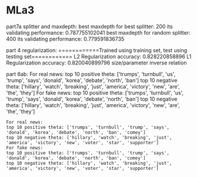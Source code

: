 # MLa3
part7a splitter and maxdepth:
best maxdepth for best splitter: 200
its validating performance: 0.787755102041
best maxdepth for random splitter: 400
its validating performance: 0.779591836735


part 4 regularization:
============Trained using training set, test using testing set============
L2 Regularization accuracy: 0.828220858896
L1 Regularization accuracy: 0.820040899796
size/parameter inverse relation

part 6ab:
For real news:
top 10 positive theta: ['trumps', 'turnbull', 'us', 'trump', 'says', 'donald', 'korea', 'debate', 'north', 'ban']
top 10 negative theta: ['hillary', 'watch', 'breaking', 'just', 'america', 'victory', 'new', 'are', 'the', 'they']
For fake news:
top 10 positive theta: ['trumps', 'turnbull', 'us', 'trump', 'says', 'donald', 'korea', 'debate', 'north', 'ban']
top 10 negative theta: ['hillary', 'watch', 'breaking', 'just', 'america', 'victory', 'new', 'are', 'the', 'they']
~~~~~~~~~~~~~~~After pruning stopwords~~~~~~~~~~~~~~~
For real news:
top 10 positive theta: ['trumps', 'turnbull', 'trump', 'says', 'donald', 'korea', 'debate', 'north', 'ban', 'comey']
top 10 negative theta: ['hillary', 'watch', 'breaking', 'just', 'america', 'victory', 'new', 'voter', 'star', 'supporter']
For fake news:
top 10 positive theta: ['trumps', 'turnbull', 'trump', 'says', 'donald', 'korea', 'debate', 'north', 'ban', 'comey']
top 10 negative theta: ['hillary', 'watch', 'breaking', 'just', 'america', 'victory', 'new', 'voter', 'star', 'supporter']